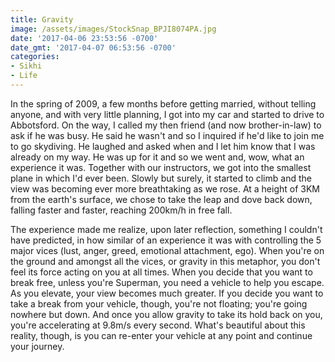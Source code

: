 ```yaml
---
title: Gravity
image: /assets/images/StockSnap_BPJI8074PA.jpg
date: '2017-04-06 23:53:56 -0700'
date_gmt: '2017-04-07 06:53:56 -0700'
categories:
- Sikhi
- Life
---
```

In the spring of 2009, a few months before getting married, without telling anyone, and with very little planning, I got into my car and started to drive to Abbotsford. On the way, I called my then friend (and now brother-in-law) to ask if he was busy. He said he wasn't and so I inquired if he'd like to join me to go skydiving. He laughed and asked when and I let him know that I was already on my way. He was up for it and so we went and, wow, what an experience it was. Together with our instructors, we got into the smallest plane in which I'd ever been. Slowly but surely, it started to climb and the view was becoming ever more breathtaking as we rose. At a height of 3KM from the earth's surface, we chose to take the leap and dove back down, falling faster and faster, reaching 200km/h in free fall.

The experience made me realize, upon later reflection, something I couldn't have predicted, in how similar of an experience it was with controlling the 5 major vices (lust, anger, greed, emotional attachment, ego). When you're on the ground and amongst all the vices, or gravity in this metaphor, you don't feel its force acting on you at all times. When you decide that you want to break free, unless you're Superman, you need a vehicle to help you escape. As you elevate, your view becomes much greater. If you decide you want to take a break from your vehicle, though, you're not floating; you're going nowhere but down. And once you allow gravity to take its hold back on you, you're accelerating at 9.8m/s every second. What's beautiful about this reality, though, is you can re-enter your vehicle at any point and continue your journey.
